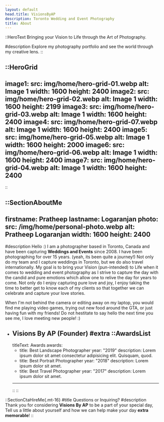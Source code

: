 ```yaml
---
layout: default
head.title: VisionsByAP
description: Toronto Wedding and Event Photography
title: About
---
```


::HeroText
Bringing your Vision to Life through the Art of Photography.

#description
Explore my photography portfolio and see the world through my creative lens.
::

::HeroGrid
---
image1:
  src: img/home/hero-grid-01.webp
  alt: Image 1
  width: 1600
  height: 2400
image2:
  src: img/home/hero-grid-02.webp
  alt: Image 1
  width: 1600
  height: 2199
image3:
  src: img/home/hero-grid-03.webp
  alt: Image 1
  width: 1600
  height: 2400
image4:
  src: img/home/hero-grid-07.webp
  alt: Image 1
  width: 1600
  height: 2400
image5:
  src: img/home/hero-grid-05.webp
  alt: Image 1
  width: 1600
  height: 2000
image6:
  src: img/home/hero-grid-06.webp
  alt: Image 1
  width: 1600
  height: 2400
image7:
  src: img/home/hero-grid-04.webp
  alt: Image 1
  width: 1600
  height: 2400
---
::

::SectionAboutMe
---
firstname: Pratheep 
lastname: Logaranjan
photo:
  src: /img/home/personal-photo.webp
  alt: Pratheep Logaranjan
  width: 1600
  height: 2400
---
#description
Hello :) I am a photographer based in Toronto, Canada and have been capturing __Weddings and Events__ since 2008. I have been photographing for over 15 years. (yeah, its been quite a journey!) Not only do my team and I capture weddings in Toronto, but we do also travel internationally. My goal is to bring your Vision (pun-intended) to Life when it comes to wedding and event photography as I strive to capture the day with the candid and pure emotions which allow one to relive the day for years to come. Not only do I enjoy capturing pure love and joy, I enjoy taking the time to better get to know each of my clients so that together we can celebrate and capture your love stories.

When I'm not behind the camera or editing away on my laptop, you would find me playing video games, trying out new food around the GTA, or just having fun with my friends! Do not hestitate to say hello the next time you see me, I love meeting new people! :)

- Visions By AP (Founder)
#extra
  ::AwardsList
  ---
  titleText: Awards
  awards:
    - title: Best Landscape Photographer
      year: "2019"
      description: Lorem ipsum dolor sit amet consectetur adipisicing elit. Quisquam, quod.
    - title: Best Portrait Photographer
      year: "2018"
      description: Lorem ipsum dolor sit amet.
    - title: Best Travel Photographer
      year: "2017"
      description: Lorem ipsum dolor sit amet.
  ---
  ::
::


::SectionCtaHireMe{.mt-16}
#title
Questions or Inquiring?
#description
Thank you for considering __Visions By AP__ to be a part of your special day, Tell us a little about yourself and how we can help make your day __extra memorable__!
::
